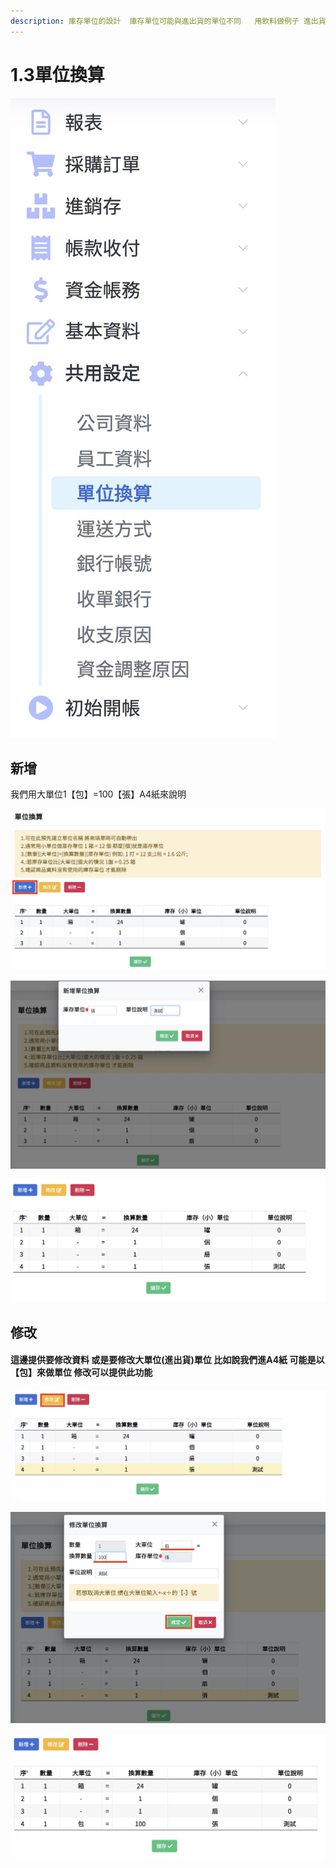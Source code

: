 ```yaml
---
description: 庫存單位的設計  庫存單位可能與進出貨的單位不同   用飲料做例子 進出貨可能使用大單位    進出貨用【箱】但是統計庫存數量用【罐】可以在這邊設定
---
```


# 1.3單位換算

![](../.gitbook/assets/jie-tu-20191129-xia-wu-9.45.44.jpg)

## 新增

我們用大單位1【包】=100【張】A4紙來說明

![&#x6309;&#x4E0B; &#x3010;&#x65B0;&#x589E;+ &#x3011;](../.gitbook/assets/jie-tu-20191202-shang-wu-1.21.59.jpg)

![&#x586B;&#x5165;&#x8CC7;&#x6599; &#x6309;&#x4E0B;&#x3010;&#x78BA;&#x5B9A;&#x3011;](../.gitbook/assets/jie-tu-20191202-shang-wu-1.24.51.jpg)

![&#x65B0;&#x7684;&#x5EAB;&#x5B58;&#x55AE;&#x4F4D;&#x65B0;&#x589E;&#x5B8C;&#x6210; &#x8A18;&#x5F97;&#x3010;&#x5132;&#x5B58;&#x3011;](../.gitbook/assets/jie-tu-20191202-shang-wu-1.25.32.jpg)

## 修改

#### 這邊提供要修改資料 或是要修改大單位\(進出貨\)單位 比如說我們進A4紙 可能是以【包】來做單位 修改可以提供此功能





![&#x9EDE;&#x9078;&#x8981;&#x4FEE;&#x6539;&#x7684;&#x8CC7;&#x6599;&#x5217; &#x7136;&#x5F8C;&#x6309;&#x4E0B;&#x3010;&#x4FEE;&#x6539;&#x3011;](../.gitbook/assets/jie-tu-20191202-shang-wu-1.28.00.jpg)

![&#x586B;&#x5165; &#x5927;&#x55AE;&#x4F4D; &#x53CA;&#x63DB;&#x7B97;&#x6578;&#x91CF;  &#x7136;&#x5F8C;&#x6309;&#x4E0B; &#x3010;&#x78BA;&#x5B9A;&#x3011;](../.gitbook/assets/jie-tu-20191202-shang-wu-1.28.59.jpg)

![&#x65B0;&#x7684;&#x55AE;&#x4F4D;&#x5B8C;&#x6210; &#x8A18;&#x5F97;&#x3010;&#x5132;&#x5B58;&#x3011;](../.gitbook/assets/jie-tu-20191202-shang-wu-1.30.14.jpg)

